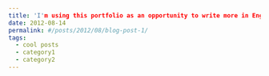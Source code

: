 ```yaml
---
title: 'I'm using this portfolio as an opportunity to write more in English — stay tuned for updates soon! 😊'
date: 2012-08-14
permalink: #/posts/2012/08/blog-post-1/
tags:
  - cool posts
  - category1
  - category2
---
```


